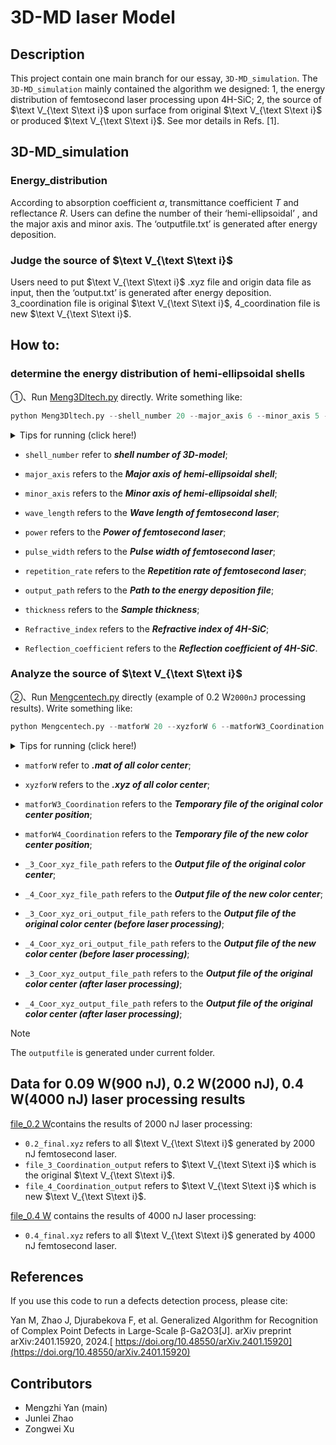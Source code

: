 # 3D-MD laser Model

## Description

This project contain one main branch for our essay, `3D-MD_simulation`. The `3D-MD_simulation` mainly contained the algorithm we designed: 1, the energy distribution of femtosecond laser processing upon 4H-SiC; 2, the source of $\text V_{\text S\text i}$ upon surface from original $\text V_{\text S\text i}$ or produced $\text V_{\text S\text i}$. See mor details in Refs. [1].

## 3D-MD_simulation

### Energy_distribution

According to absorption coefficient $\alpha$, transmittance coefficient $T$ and reflectance $R$. Users can define the number of their ‘hemi-ellipsoidal’ , and the major axis and minor axis. The ‘outputfile.txt’ is generated after energy deposition. 

### Judge the source of $\text V_{\text S\text i}$

Users need to put  $\text V_{\text S\text i}$ .xyz file and origin data file as input, then the ‘output.txt’ is generated after energy deposition. 3_coordination file is original $\text V_{\text S\text i}$, 4_coordination file is new $\text V_{\text S\text i}$.

## How to:

### determine the energy distribution of hemi-ellipsoidal shells

①、Run [ Meng3Dltech.py](3D-MD_simulation/Energy_distribution/Meng3Dltech.py) directly. Write something like:

```python
python Meng3Dltech.py --shell_number 20 --major_axis 6 --minor_axis 5 --wave_length 1030e-9 -- power 0.4 --pulse_width 285e-15 --repetition_rate 1e5 --output_path ./outputfile --thickness 250e-6 --Refractive_index 2.5839 --Reflection_coefficient 0.19532
```

<details>
    <summary>Tips for running (click here!)</summary>
    <ol>
        <li>Users need to install the `numpy`, `math`, `matplotlib`, `sympy`, `random`,`scipy` packages in native python environment to run the program properly.</li>
        <li> Every parameter has default value, see `--help` for more details.</li>
    </ol>
</details>

- `shell_number` refer to ***shell number of 3D-model***;


- `major_axis` refers to the ***Major axis of hemi-ellipsoidal shell***;
- `minor_axis` refers to the ***Minor axis of hemi-ellipsoidal shell***;
- `wave_length` refers to the ***Wave length of femtosecond laser***;
- `power` refers to the ***Power of femtosecond laser***;
- `pulse_width` refers to the ***Pulse width of femtosecond laser***;
- `repetition_rate` refers to the ***Repetition rate of femtosecond laser***;
- `output_path` refers to the ***Path to the energy deposition file***;
- `thickness` refers to the ***Sample thickness***;
- `Refractive_index` refers to the ***Refractive index of 4H-SiC***;
- `Reflection_coefficient` refers to the ***Reflection coefficient of 4H-SiC***.

### Analyze the source of  $\text V_{\text S\text i}$​

②、Run [ Mengcentech.py](3D-MD_simulation/Mengcentech.py) directly (example of 0.2 W`2000nJ` processing results). Write something like:

```python
python Mengcentech.py --matforW 20 --xyzforW 6 --matforW3_Coordination 5 --matforW4_Coordination 1030e-9 --_3_Coor_xyz_file_path 0.4 --_4_Coor_xyz_file_path 285e-15 --_3_Coor_xyz_ori_output_file_path 1e5 --_4_Coor_xyz_ori_output_file_path ./outputfile --_3_Coor_xyz_output_file_path 250e-6 --_3_Coor_xyz_output_file_path 2.5839 
```

<details>
    <summary>Tips for running (click here!)</summary>
    <ol>
        <li>Users need to install the `numpy`, `pandas`, `scipy` packages in native python environment to run the program properly.</li>
        <li> Every parameter has default value, see `--help` for more details.</li>
    </ol>
</details>

- `matforW` refer to ***.mat of all color center***;


- `xyzforW` refers to the ***.xyz of all color center***;
- `matforW3_Coordination` refers to the ***Temporary file of the original color center position***;
- `matforW4_Coordination` refers to the ***Temporary file of the new color center position***;
- `_3_Coor_xyz_file_path` refers to the ***Output file of the original color center***;
- `_4_Coor_xyz_file_path` refers to the ***Output file of the new color center***;
- `_3_Coor_xyz_ori_output_file_path` refers to the ***Output file of the original color center (before laser processing)***;
- `_4_Coor_xyz_ori_output_file_path` refers to the ***Output file of the new color center (before laser processing)***;
- `_3_Coor_xyz_output_file_path` refers to the ***Output file of the original color center (after laser processing)***;
- `_4_Coor_xyz_output_file_path` refers to the ***Output file of the original color center (after laser processing)***;

> [!NOTE]
>
>  The `outputfile` is generated under current folder. 

## Data for 0.09 W(900 nJ), 0.2 W(2000 nJ), 0.4 W(4000 nJ) laser processing results

[file_0.2 W](3D-MD_simulation/file_0.2_W)contains the results of 2000 nJ laser processing: 

- `0.2_final.xyz` refers to all $\text V_{\text S\text i}$ generated by 2000 nJ femtosecond laser.
- `file_3_Coordination_output` refers to $\text V_{\text S\text i}$ which is the original  $\text V_{\text S\text i}$.
- `file_4_Coordination_output` refers to $\text V_{\text S\text i}$ which is new $\text V_{\text S\text i}$.

[file_0.4 W](3D-MD_simulation/file_0.4_W) contains the results of 4000 nJ laser processing: 

- `0.4_final.xyz` refers to all $\text V_{\text S\text i}$ generated by 4000 nJ femtosecond laser.

## References

If you use this code to run a defects detection process, please cite:

Yan M, Zhao J, Djurabekova F, et al. Generalized Algorithm for Recognition of Complex Point Defects in Large-Scale β-Ga2O3[J]. arXiv preprint arXiv:2401.15920, 2024.[ https://doi.org/10.48550/arXiv.2401.15920](https://doi.org/10.48550/arXiv.2401.15920)

## Contributors

- Mengzhi Yan (main)
- Junlei Zhao
- Zongwei Xu
